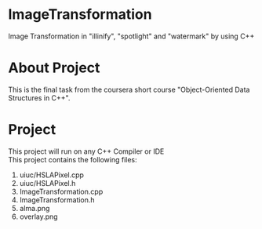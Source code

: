 # ImageTransformation
Image Transformation in "illinify", "spotlight" and "watermark" by using C++

# About Project
This is the final task from the coursera short course "Object-Oriented Data Structures in C++".

# Project
This project will run on any C++ Compiler or IDE <br/>
This project contains the following files:
1. uiuc/HSLAPixel.cpp
2. uiuc/HSLAPixel.h
3. ImageTransformation.cpp
4. ImageTransformation.h
5. alma.png
6. overlay.png
